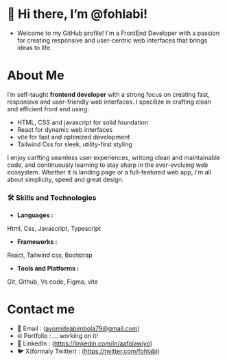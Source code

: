# 👋 Hi there, I’m @fohlabi!

- Welcome to my GitHub profile! I'm a FrontEnd Developer with a passion for creating responsive and user-centric web interfaces that brings ideas to life.

# About Me
 I’m  self-taught **frontend developer** with a strong focus on creating fast, responsive and user-friendly web interfaces. I specilize in crafting clean and efficient front end using:
   - HTML, CSS and javascript for solid foundation
   - React for dynamic web interfaces
   - vite for fast and optimized development
   - Tailwind Css for sleek, utility-first styling

I enjoy carfting seamless user experiences, writong clean and maintainable code, and continuously learning to stay sharp in the ever-evolving web ecosystem. Whether it is landing page or a full-featured web app, I'm all about simplicity, speed and great design.

### 🛠️ Skills and Technologies
- **Languages :**

Html, Css, Javascript, Typescript

- **Frameworks :**

React, Tailwind css, Bootstrap

- **Tools and Platforms :**

Git, Github, Vs code, Figma, vite

# Contact me 

- 📧 Email : (ayomideabimbola79@gmail.com)
- 🌐 Portfolio : ... working on it!
- 💼 LinkedIn : (https://linkedin.com/in/aafolawiyo)
- 🐦 X(formaly Twitter) : (https://twitter.com/fohlabi)
